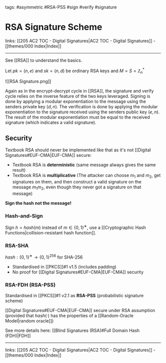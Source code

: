 tags: #asymmetric #RSA-PSS #sign #verify #signature

# RSA Signature Scheme

links: [[205 AC2 TOC - Digital Signatures|AC2 TOC - Digital Signatures]] - [[themes/000 Index|Index]]

---

See [[RSA]] to understand the basics.

Let $pk=(n,e)$ and $sk=(n,d)$ be ordinary RSA keys and $M=S=\mathbb{Z}_n^*$

![[RSA Signature.png]]

Again as in the encrypt-decrypt cycle in [[RSA]], the signature and verify cycle relies on the inverse feature of the two keys leveraged. Signing is done by applying a modular exponentiation to the message using the senders private key $(d,n)$. The verification is done by applying the modular exponentiation to the signature received using the senders public key $(e,n)$. The result of the modular exponentiation must be equal to the received signature (which indicates a valid signature).

## Security

Textbook RSA should never be implemented like that  as it's not [[Digital Signatures#EUF-CMA|EUF-CMA]] secure:

* Textbook RSA is **deterministic** (same message always gives the same result)
* Textbook RSA is **multiplicative** (The attacker can choose $m_1$ and $m_2$, get signatures on them, and then construct a valid signature on the message $m_1m_2$, even though they never got a signature on that message)

**Sign the hash not the message!**

### Hash-and-Sign

Sign $h = hash(m)$ instead of $m \in \{0, 1\}^∗$, use a [[Cryptographic Hash Functions|collision-resistant hash function]].

### RSA-SHA

$hash: \{0, 1\}^∗ \rightarrow \{0, 1\}^{256}$ for SHA-256

* Standardised in [[PKCS]]#1 v1.5 (includes padding)
* No proof for [[Digital Signatures#EUF-CMA|EUF-CMA]] security

### RSA-FDH (RSA-PSS)

Standardised in [[PKCS]]#1 v2.1 as **RSA-PSS** (probabilistic signature scheme)

[[Digital Signatures#EUF-CMA|EUF-CMA]] secure under RSA assumption (provided that $hash(·)$ has the properties of a [[Random-Oracle Model|random oracle]])

See more details here: [[Blind Signatures (RSA)#Full Domain Hash (FDH)|FDH]]

---
links: [[205 AC2 TOC - Digital Signatures|AC2 TOC - Digital Signatures]] - [[themes/000 Index|Index]]